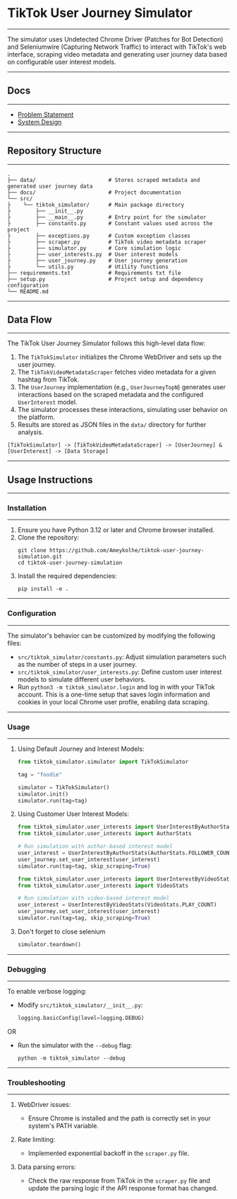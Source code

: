 # TikTok User Journey Simulator

---

The simulator uses Undetected Chrome Driver (Patches for Bot Detection) and Seleniumwire (Capturing Network Traffic) to
interact with TikTok's web interface, scraping video metadata and generating user journey data based on configurable
user interest models.

---

## Docs

---

- [Problem Statement](docs/problem_statement.md)
- [System Design](docs/system_design.md)

---

## Repository Structure

---

```
.
├── data/                       # Stores scraped metadata and generated user journey data
├── docs/                       # Project documentation
└── src/
├    └── tiktok_simulator/      # Main package directory
├        ├── __init__.py
├        ├── __main__.py        # Entry point for the simulator
├        ├── constants.py       # Constant values used across the project
├        ├── exceptions.py      # Custom exception classes
├        ├── scraper.py         # TikTok video metadata scraper
├        ├── simulator.py       # Core simulation logic
├        ├── user_interests.py  # User interest models
├        ├── user_journey.py    # User journey generation
├        └── utils.py           # Utility functions
├── requirements.txt            # Requirements txt file
├── setup.py                    # Project setup and dependency configuration
└── README.md
```

---

## Data Flow

---

The TikTok User Journey Simulator follows this high-level data flow:

1. The `TikTokSimulator` initializes the Chrome WebDriver and sets up the user journey.
2. The `TikTokVideoMetadataScraper` fetches video metadata for a given hashtag from TikTok.
3. The `UserJourney` implementation (e.g., `UserJourneyTopN`) generates user interactions based on the scraped metadata
   and the configured `UserInterest` model.
4. The simulator processes these interactions, simulating user behavior on the platform.
5. Results are stored as JSON files in the `data/` directory for further analysis.

```
[TikTokSimulator] -> [TikTokVideoMetadataScraper] -> [UserJourney] & [UserInterest] -> [Data Storage]
```

---

## Usage Instructions

---

### Installation

---

1. Ensure you have Python 3.12 or later and Chrome browser installed.
2. Clone the repository:
   ```
   git clone https://github.com/Ameykolhe/tiktok-user-journey-simulation.git
   cd tiktok-user-journey-simulation
   ```
3. Install the required dependencies:
   ```
   pip install -e .
   ```

---

### Configuration

---

The simulator's behavior can be customized by modifying the following files:

- `src/tiktok_simulator/constants.py`: Adjust simulation parameters such as the number of steps in a user journey.
- `src/tiktok_simulator/user_interests.py`: Define custom user interest models to simulate different user behaviors.
- Run `python3 -m tiktok_simulator.login` and log in with your TikTok account. This is a one-time setup that saves login
  information and cookies in your local Chrome user profile, enabling data scraping.

---

### Usage

---

1. Using Default Journey and Interest Models:

   ```python
   from tiktok_simulator.simulator import TikTokSimulator

   tag = "foodie"
   
   simulator = TikTokSimulator()
   simulator.init()
   simulator.run(tag=tag)
   ```

2. Using Customer User Interest Models:

   ```python
   from tiktok_simulator.user_interests import UserInterestByAuthorStats
   from tiktok_simulator.user_interests import AuthorStats
   
   # Run simulation with author-based interest model
   user_interest = UserInterestByAuthorStats(AuthorStats.FOLLOWER_COUNT)
   user_journey.set_user_interest(user_interest)
   simulator.run(tag=tag, skip_scraping=True)
   ```

   ```python
   from tiktok_simulator.user_interests import UserInterestByVideoStats
   from tiktok_simulator.user_interests import VideoStats
   
   # Run simulation with video-based interest model
   user_interest = UserInterestByVideoStats(VideoStats.PLAY_COUNT)
   user_journey.set_user_interest(user_interest)
   simulator.run(tag=tag, skip_scraping=True)
   ```

3. Don't forget to close selenium

   ```python
   simulator.teardown()
   ```

---

### Debugging

---

To enable verbose logging:

- Modify `src/tiktok_simulator/__init__.py`:
   ```python
   logging.basicConfig(level=logging.DEBUG)
   ```

OR

- Run the simulator with the `--debug` flag:
   ```
   python -m tiktok_simulator --debug
   ```

---

### Troubleshooting

---

1. WebDriver issues:
    - Ensure Chrome is installed and the path is correctly set in your system's PATH variable.

2. Rate limiting:
    - Implemented exponential backoff in the `scraper.py` file.

3. Data parsing errors:
    - Check the raw response from TikTok in the `scraper.py` file and update the parsing logic if the API response
      format has changed.

